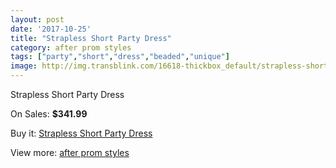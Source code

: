```yaml
---
layout: post
date: '2017-10-25'
title: "Strapless Short Party Dress"
category: after prom styles
tags: ["party","short","dress","beaded","unique"]
image: http://img.transblink.com/16618-thickbox_default/strapless-short-party-dress.jpg
---
```

Strapless Short Party Dress

On Sales: **$341.99**
<a href="https://www.transblink.com/en/after-prom-styles/5252-strapless-short-party-dress.html"><amp-img layout="responsive" width="600" height="600" src="//img.transblink.com/16618-thickbox_default/strapless-short-party-dress.jpg" alt="Strapless Short Party Dress 0" /></a>
<a href="https://www.transblink.com/en/after-prom-styles/5252-strapless-short-party-dress.html"><amp-img layout="responsive" width="600" height="600" src="//img.transblink.com/16622-thickbox_default/strapless-short-party-dress.jpg" alt="Strapless Short Party Dress 1" /></a>
<a href="https://www.transblink.com/en/after-prom-styles/5252-strapless-short-party-dress.html"><amp-img layout="responsive" width="600" height="600" src="//img.transblink.com/16621-thickbox_default/strapless-short-party-dress.jpg" alt="Strapless Short Party Dress 2" /></a>
<a href="https://www.transblink.com/en/after-prom-styles/5252-strapless-short-party-dress.html"><amp-img layout="responsive" width="600" height="600" src="//img.transblink.com/16620-thickbox_default/strapless-short-party-dress.jpg" alt="Strapless Short Party Dress 3" /></a>
<a href="https://www.transblink.com/en/after-prom-styles/5252-strapless-short-party-dress.html"><amp-img layout="responsive" width="600" height="600" src="//img.transblink.com/16619-thickbox_default/strapless-short-party-dress.jpg" alt="Strapless Short Party Dress 4" /></a>

Buy it: [Strapless Short Party Dress](https://www.transblink.com/en/after-prom-styles/5252-strapless-short-party-dress.html "Strapless Short Party Dress")

View more: [after prom styles](https://www.transblink.com/en/55-after-prom-styles "after prom styles")